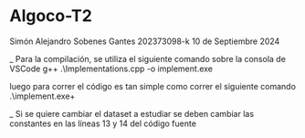 # Algoco-T2

Simón Alejandro Sobenes Gantes 202373098-k 10 de Septiembre 2024

_
Para la compilación, se utiliza el siguiente comando sobre la consola de VSCode
g++ .\Implementations.cpp -o implement.exe

luego para correr el código es tan simple como correr el siguiente comando
.\implement.exe+

_
Si se quiere cambiar el dataset a estudiar se deben cambiar las constantes
en las líneas 13 y 14 del código fuente
